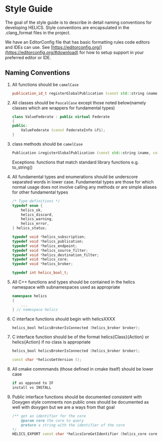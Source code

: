 Style Guide
===========

The goal of the style guide is to describe in detail naming conventions for
developing HELICS. Style conventions are encapsulated in the .clang\_format
files in the project.

We have an EditorConfig file that has basic formatting rules code editors and
IDEs can use. See [https://editorconfig.org/](https://editorconfig.org/#download)
for how to setup support in your preferred editor or IDE.

Naming Conventions
------------------

1) All functions should be `camelCase`

    ``` cpp
    publication_id_t registerGlobalPublication (const std::string &name, const std::string &type, const std::string &units = "");
    ```

2) All classes should be `PascalCase` except those noted below(namely classes which are wrappers for fundamental types)

    ``` cpp
    class ValueFederate : public virtual Federate
    {
    public:
        ValueFederate (const FederateInfo &fi);
    }
    ```

3) class methods should be `camelCase`

    ``` cpp
    Publication &registerGlobalPublication (const std::string &name, const std::string &type, const std::string &units = "");
    ```

    Exceptions:  functions that match standard library functions e.g. to_string()

4) All fundamental types and enumerations should be underscore
   separated words in lower case. Fundamental types are those for which
   normal usage does not involve calling any methods or are simple
   aliases for other fundamental types

    ``` cpp
    /* Type definitions */
    typedef enum {
        helics_ok,
        helics_discard,
        helics_warning,
        helics_error,
    } helics_status;

    typedef void *helics_subscription;
    typedef void *helics_publication;
    typedef void *helics_endpoint;
    typedef void *helics_source_filter;
    typedef void *helics_destination_filter;
    typedef void *helics_core;
    typedef void *helics_broker;

    typedef int helics_bool_t;
    ```

5)  All C++ functions and types should be contained in the helics
    namespace with subnamespaces used as appropriate

    ``` cpp
    namespace helics
    {
        ...
    } // namespace helics
    ```

6)  C interface functions should begin with helicsXXXX

    ``` cpp
    helics_bool helicsBrokerIsConnected (helics_broker broker);
    ```

7)  C interface function should be of the format helics{Class}{Action}
    or helics{Action} if no class is appropriate

    ``` cpp
    helics_bool helicsBrokerIsConnected (helics_broker broker);

    const char *helicsGetVersion ();
    ```

8)  All cmake commmands (those defined in cmake itself) should be lower case

    ``` cmake
    if as opposed to IF
    install vs INSTALL
    ```

9)  Public interface functions should be documented consistent with Doxygen style comments
    non public ones should be documented as well with doxygen but we are a ways from that goal

    ``` cpp
    /** get an identifier for the core
        @param core the core to query
        @return a string with the identifier of the core
    */
    HELICS_EXPORT const char *helicsCoreGetIdentifier (helics_core core);
    ```
